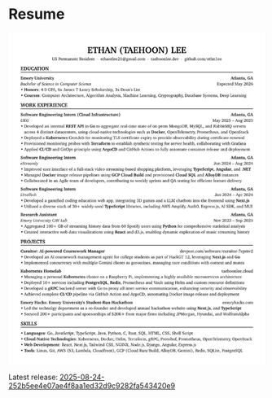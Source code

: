 # Resume

![resume](./assets/resume.png)

Latest release: [2025-08-24-252b5ee4e07ae4f8aa1ed32d9c9282fa543420e9](https://github.com/ethn1ee/resume/releases/tag/2025-08-24-252b5ee4e07ae4f8aa1ed32d9c9282fa543420e9)
